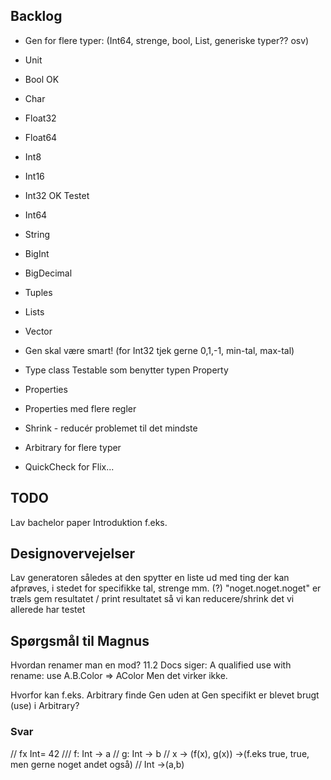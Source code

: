 ## Backlog

* Gen for flere typer: (Int64, strenge, bool, List, generiske typer?? osv)
* Unit
* Bool OK
* Char
* Float32	
* Float64	
* Int8
* Int16
* Int32 OK Testet
* Int64
* String
* BigInt
* BigDecimal
* Tuples
* Lists
* Vector


* Gen skal være smart! (for Int32 tjek gerne 0,1,-1, min-tal, max-tal)

* Type class Testable som benytter typen Property
* Properties
* Properties med flere regler 

* Shrink - reducér problemet til det mindste

* Arbitrary for flere typer

* QuickCheck for Flix...

## TODO

Lav bachelor paper
Introduktion f.eks.

## Designovervejelser

Lav generatoren således at den spytter en liste ud med ting der kan afprøves, i stedet for specifikke tal, strenge mm. (?)
"noget.noget.noget" er træls
gem resultatet / print resultatet så vi kan reducere/shrink det vi allerede har testet



## Spørgsmål til Magnus

Hvordan renamer man en mod?
11.2 Docs siger:
A qualified use with rename: use A.B.Color => AColor
Men det virker ikke.


Hvorfor kan f.eks. Arbitrary finde Gen uden at Gen specifikt er blevet brugt (use) i Arbitrary?

### Svar
// fx Int= 42
/// f: Int -> a
// g: Int -> b
// x -> (f(x), g(x)) ->(f.eks true, true, men gerne noget andet også)
// Int ->(a,b)